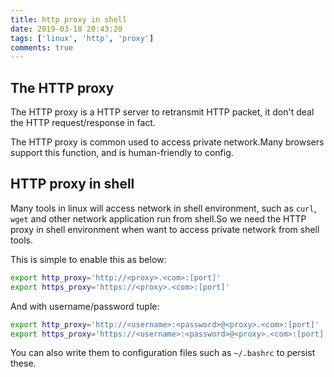 ```yaml
---
title: http proxy in shell
date: 2019-03-18 20:43:20
tags: ['linux', 'http', 'proxy']
comments: true
---
```


## The HTTP proxy

The HTTP proxy is a HTTP server to retransmit HTTP packet, it don't deal the HTTP request/response in fact.

The HTTP proxy is common used to access private network.Many browsers support this function, and is human-friendly to config.

## HTTP proxy in shell

Many tools in linux will access network in shell environment, such as `curl`, `wget` and other network application run from shell.So we need the HTTP proxy in shell environment when want to access private network from shell tools.

This is simple to enable this as below:
```bash
export http_proxy='http://<proxy>.<com>:[port]'
export https_proxy='https://<proxy>.<com>:[port]'
```

And with username/password tuple:
```bash
export http_proxy='http://<username>:<password>@<proxy>.<com>:[port]'
export https_proxy='https://<username>:<password>@<proxy>.<com>:[port]'
```

You can also write them to configuration files such as `~/.bashrc` to persist these.
